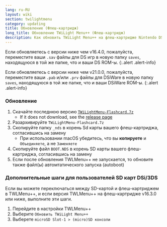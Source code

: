 ```yaml
---
lang: ru-RU
layout: wiki
section: twilightmenu
category: updating
title: Обновление (Флеш-картридж)
long_title: Обновление TWiLight Menu++ (Флеш-картридж)
description: Как обновить TWiLight Menu++ на флеш-картридже Nintendo DS
---
```


Если обновляетесь с версии ниже чем v16.4.0, пожалуйста, переместите ваши `.sav` файлы для DS игр в новую папку `saves`, находящуюся в той же папке, что и ваши DS ROM-ы.
{:.alert .alert-info}

Если обновляетесь с версии ниже чем v21.0.0, пожалуйста, переместите ваши `.pab` и/или `.prv` файлы для DSiWare в новую папку `saves`, находящуюся в той же папке, что и ваши DSiWare ROM-ы.
{:.alert .alert-info}

### Обновление
1. Скачайте последнюю версию [`TWiLightMenu-Flashcard.7z`](https://github.com/DS-Homebrew/TWiLightMenu/releases/latest/download/TWiLightMenu-Flashcard.7z)
    - If it does not download, see the [release page](https://github.com/DS-Homebrew/TWiLightMenu/releases/latest)
1. Разархивируйте `TWiLightMenu-Flashcard.7z`
1. Скопируйте папку `_nds` в корень Sd карты вашего флеш-картриджа, согласившись на замену
    - При использовании macOS убедитесь, что вы **копируете** и `Объединяете`, а не `Заменяете`
1. Скопируйте файл `BOOT.NDS` в корень SD карты вашего флеш-картриджа, согласившись на замену
1. Если после обновления TWLMenu++ не запускается, то обновите также файл(ы) автомтатического запуска (autoboot)

### Дополнительные шаги для пользователей SD карт DSi/3DS

Если вы можете переключаться между SD-картой и флеш-картриджем в TWLMenu++, и если версия TWLMenu++ на флеш-картридже v16.3.0 или ниже, выполните эти шаги.

1. Перейдите в настройки TWLMenu++
1. Выберите `Обновить TWiLight Menu++`
1. Выберете `microSD Slot-1 > (micro)SD консоли`
